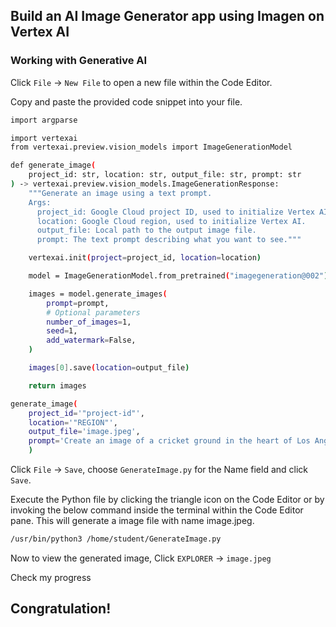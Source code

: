 ## Build an AI Image Generator app using Imagen on Vertex AI

### Working with Generative AI

Click `File` -> `New File` to open a new file within the Code Editor.

Copy and paste the provided code snippet into your file.

```bash
import argparse

import vertexai
from vertexai.preview.vision_models import ImageGenerationModel

def generate_image(
    project_id: str, location: str, output_file: str, prompt: str
) -> vertexai.preview.vision_models.ImageGenerationResponse:
    """Generate an image using a text prompt.
    Args:
      project_id: Google Cloud project ID, used to initialize Vertex AI.
      location: Google Cloud region, used to initialize Vertex AI.
      output_file: Local path to the output image file.
      prompt: The text prompt describing what you want to see."""

    vertexai.init(project=project_id, location=location)

    model = ImageGenerationModel.from_pretrained("imagegeneration@002")

    images = model.generate_images(
        prompt=prompt,
        # Optional parameters
        number_of_images=1,
        seed=1,
        add_watermark=False,
    )

    images[0].save(location=output_file)

    return images

generate_image(
    project_id='"project-id"',
    location='"REGION"',
    output_file='image.jpeg',
    prompt='Create an image of a cricket ground in the heart of Los Angeles',
    )
```

Click `File` -> `Save`, choose `GenerateImage.py` for the Name field and click `Save`.

Execute the Python file by clicking the triangle icon on the Code Editor or by invoking the below command inside the terminal within the Code Editor pane. This will generate a image file with name image.jpeg.

```bash
/usr/bin/python3 /home/student/GenerateImage.py
```

Now to view the generated image, Click `EXPLORER` -> `image.jpeg`

Check my progress 

## Congratulation!